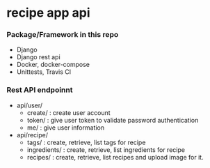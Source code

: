 # recipe app api
### Package/Framework in this repo
- Django
- Django rest api
- Docker, docker-compose
- Unittests, Travis CI
### Rest API endpoinnt
- api/user/
  - create/ : create user account
  - token/ : give user token to validate password authentication
  - me/ : give user information
- api/recipe/
  - tags/ : create, retrieve, list tags for recipe
  - ingredients/ : create, retrieve, list ingredients for recipe
  - recipes/ : create, retrieve, list recipes and upload image for it.

